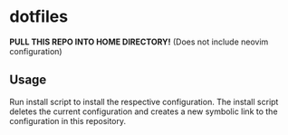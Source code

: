 # dotfiles

**PULL THIS REPO INTO HOME DIRECTORY!** 
(Does not include neovim configuration)

## Usage

Run install script to install the respective configuration.
The install script deletes the current configuration and creates a new symbolic link to the configuration in this repository.
